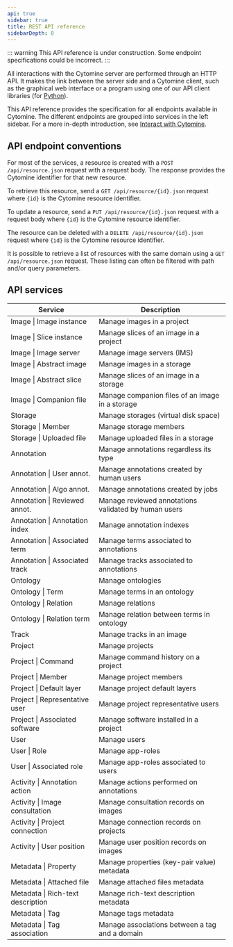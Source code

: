 ```yaml
---
api: true
sidebar: true
title: REST API reference
sidebarDepth: 0
---
```


::: warning
This API reference is under construction. Some endpoint specifications could be incorrect.
:::

All interactions with the Cytomine server are performed through an HTTP API. It makes the link between the server side and a Cytomine client, such as the graphical web interface or a program using one of our API client libraries (for [Python](/dev-guide/clients/python/usage.md)).

This API reference provides the specification for all endpoints available in Cytomine. The different endpoints are grouped into services in the left sidebar. For a more in-depth introduction, see [Interact with Cytomine](/dev-guide/api/README.md).

## API endpoint conventions

For most of the services, a resource is created with a `POST /api/resource.json` request with a request body. The response provides the Cytomine identifier for that new resource.

To retrieve this resource, send a `GET /api/resource/{id}.json` request where `{id}` is the Cytomine resource identifier.

To update a resource, send a `PUT /api/resource/{id}.json` request with a request body where `{id}` is the Cytomine resource identifier.

The resource can be deleted with a `DELETE /api/resource/{id}.json` request where `{id}` is the Cytomine resource identifier.

It is possible to retrieve a list of resources with the same domain using a `GET /api/resource.json` request. These listing can often be filtered with path and/or query parameters.

## API services

| Service                           | Description                                               |
| --------------------------------- | --------------------------------------------------------- |
| Image \| Image instance           | Manage images in a project                                |
| Image \| Slice instance           | Manage slices of an image in a project                    |
| Image \| Image server             | Manage image servers (IMS)                                |
| Image \| Abstract image           | Manage images in a storage                                |
| Image \| Abstract slice           | Manage slices of an image in a storage                    |
| Image \| Companion file           | Manage companion files of an image in a storage           |
| Storage                           | Manage storages (virtual disk space)                      |
| Storage \| Member                 | Manage storage members                                    |
| Storage \| Uploaded file          | Manage uploaded files in a storage                        |
| Annotation                        | Manage annotations regardless its type                    |
| Annotation \| User annot.         | Manage annotations created by human users                 |
| Annotation \| Algo annot.         | Manage annotations created by jobs                        |
| Annotation \| Reviewed annot.     | Manage reviewed annotations validated by human users      |
| Annotation \| Annotation index    | Manage annotation indexes                                 |
| Annotation \| Associated term     | Manage terms associated to annotations                    |
| Annotation \| Associated track    | Manage tracks associated to annotations                   |
| Ontology                          | Manage ontologies                                         |
| Ontology \| Term                  | Manage terms in an ontology                               |
| Ontology \| Relation              | Manage relations                                          |
| Ontology \| Relation term         | Manage relation between terms in ontology                 |
| Track                             | Manage tracks in an image                                 |
| Project                           | Manage projects                                           |
| Project \| Command                | Manage command history on a project                       |
| Project \| Member                 | Manage project members                                    |
| Project \| Default layer          | Manage project default layers                             |
| Project \| Representative user    | Manage project representative users                       |
| Project \| Associated software    | Manage software installed in a project                    |
| User                              | Manage users                                              |
| User \| Role                      | Manage app-roles                                          |
| User \| Associated role           | Manage app-roles associated to users                      |
| Activity \| Annotation action     | Manage actions performed on annotations                   |
| Activity \| Image consultation    | Manage consultation records on images                     |
| Activity \| Project connection    | Manage connection records on projects                     |
| Activity \| User position         | Manage user position records on images                    |
| Metadata \| Property              | Manage properties (key-pair value) metadata               |
| Metadata \| Attached file         | Manage attached files metadata                            |
| Metadata \| Rich-text description | Manage rich-text description metadata                     |
| Metadata \| Tag                   | Manage tags metadata                                      |
| Metadata \| Tag association       | Manage associations between a tag and a domain            |
